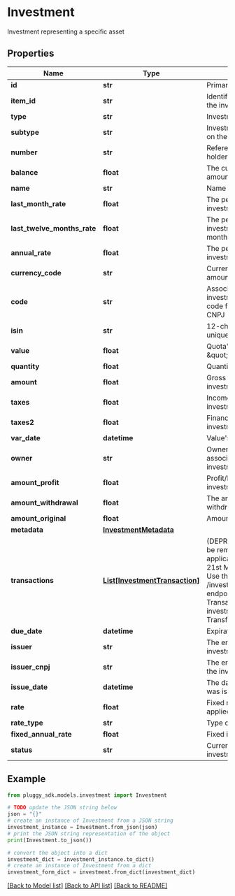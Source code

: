 # Investment

Investment representing a specific asset

## Properties

Name | Type | Description | Notes
------------ | ------------- | ------------- | -------------
**id** | **str** | Primary identifier | 
**item_id** | **str** | Identifier of the item linked to the investment | 
**type** | **str** | Investment Asset type | 
**subtype** | **str** | Investment subtype, depends on the type | [optional] 
**number** | **str** | Reference number for this holder&#39;s asset | [optional] 
**balance** | **float** | The current net balance amount of the investment | 
**name** | **str** | Name on the provider | 
**last_month_rate** | **float** | The performance rate of the investment in the last month | [optional] 
**last_twelve_months_rate** | **float** | The performance rate of the investment in the last 12 months | [optional] 
**annual_rate** | **float** | The performance rate of the investment in the last year | [optional] 
**currency_code** | **str** | Currency ISO code for the amounts | 
**code** | **str** | Associated Code for the investment. For example, the code for a mutual fund is the CNPJ | [optional] 
**isin** | **str** | 12-character ISIN, a globally unique identifier | [optional] 
**value** | **float** | Quota&#39;s current value at \&quot;date\&quot; | [optional] 
**quantity** | **float** | Quantity of quota at disposal | [optional] 
**amount** | **float** | Gross amount of the investment | [optional] 
**taxes** | **float** | Income taxes applied to the investment | [optional] 
**taxes2** | **float** | Financial taxes applied to the investment | [optional] 
**var_date** | **datetime** | Value&#39;s quota date | 
**owner** | **str** | Owner/beneficiary associated with the investment | [optional] 
**amount_profit** | **float** | Profit/Loss to date over the investment | [optional] 
**amount_withdrawal** | **float** | The amount available to withdraw | [optional] 
**amount_original** | **float** | Amount originally invested | [optional] 
**metadata** | [**InvestmentMetadata**](InvestmentMetadata.md) |  | [optional] 
**transactions** | [**List[InvestmentTransaction]**](InvestmentTransaction.md) | (DEPRECATED: this field will be removed for new applications created from 21st March 2023 onward. Use the paginated &#x60;GET /investment/{id}/transactions&#x60; endpoint instead.) Transactions made on the investment (Buy, Sell, Transfer, Tax) | [optional] 
**due_date** | **datetime** | Expiration Date | [optional] 
**issuer** | **str** | The entity that issued the investment | [optional] 
**issuer_cnpj** | **str** | The entity CNPJ that issued the investment | [optional] 
**issue_date** | **datetime** | The date that the investment was issued | [optional] 
**rate** | **float** | Fixed rate percentage applied to the investment | [optional] 
**rate_type** | **str** | Type of fixed-rate | [optional] 
**fixed_annual_rate** | **float** | Fixed income annual rate | [optional] 
**status** | **str** | Current status of the investment enum value | [optional] 

## Example

```python
from pluggy_sdk.models.investment import Investment

# TODO update the JSON string below
json = "{}"
# create an instance of Investment from a JSON string
investment_instance = Investment.from_json(json)
# print the JSON string representation of the object
print(Investment.to_json())

# convert the object into a dict
investment_dict = investment_instance.to_dict()
# create an instance of Investment from a dict
investment_form_dict = investment.from_dict(investment_dict)
```
[[Back to Model list]](../README.md#documentation-for-models) [[Back to API list]](../README.md#documentation-for-api-endpoints) [[Back to README]](../README.md)


